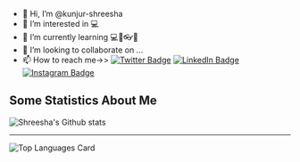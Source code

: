 
- 👋 Hi, I’m @kunjur-shreesha
- 👀 I’m interested in 💻
- 🌱 I’m currently learning ​💻💾👓👔​
- 💞️ I’m looking to collaborate on ...
- 📫 How to reach me->>
[![Twitter Badge](https://img.shields.io/badge/Twitter-Profile-informational?style=flat&logo=twitter&logoColor=white&color=1CA2F1)](https://twitter.com/KRShrees1)
[![LinkedIn Badge](https://img.shields.io/badge/LinkedIn-Profile-informational?style=flat&logo=linkedin&logoColor=white&color=0D76A8)](https://www.linkedin.com/in/kunjur-shreesha-6b271a1a1/)
[![Instagram Badge](https://img.shields.io/badge/Instagram-Profile-informational?style=flat&logo=instagram&logoColor=white&color=0D76A8)](https://www.instagram.com/k.r.shree_s/)

<!---
kunjur-shreesha/kunjur-shreesha is a ✨ special ✨ repository because its `README.md` (this file) appears on your GitHub profile.
You can click the Preview link to take a look at your changes.
--->
## Some Statistics About Me
![Shreesha's Github stats](https://github-readme-stats.vercel.app/api?username=kunjur-shreesha&theme=tokyonight&show_icons=true&count_private=true)<br>

----
![Top Languages Card](https://github-readme-stats.vercel.app/api/top-langs/?username=kunjur-shreesha&layout=compact)<br>
